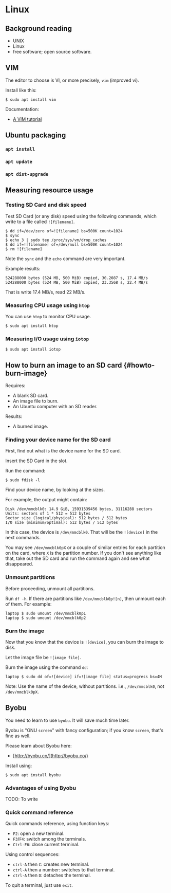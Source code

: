 # Linux


## Background reading

- UNIX
- Linux
- free software; open source software.

<!--

### Can you do the following?

- Log in the Duckiebot from the laptop;
- Log in the Duckiebot from the laptop, without using password;


### Can you do the following?

- Copy a file from the Duckiebot to the laptop;
- Copy a file from the laptop to the Duckiebot; -->



## VIM

The editor to choose is VI, or more precisely, `vim` (improved vi).

Install like this:

    $ sudo apt install vim

Documentation:

* [A VIM tutorial](http://www.openvim.com/)

## Ubuntu packaging

### `apt install`

### `apt update`

### `apt dist-upgrade`


## Measuring resource usage

### Testing SD Card and disk speed

Test SD Card (or any disk) speed using the following commands,
which write to a file called `![filename]`.

    $ dd if=/dev/zero of=![filename] bs=500K count=1024
    $ sync
    $ echo 3 | sudo tee /proc/sys/vm/drop_caches
    $ dd if=![filename] of=/dev/null bs=500K count=1024
    $ rm ![filename]

Note the `sync` and the `echo` command are very important.

Example results:

    524288000 bytes (524 MB, 500 MiB) copied, 30.2087 s, 17.4 MB/s
    524288000 bytes (524 MB, 500 MiB) copied, 23.3568 s, 22.4 MB/s

That is write 17.4 MB/s, read 22 MB/s.

### Measuring CPU usage using `htop`

You can use `htop` to monitor CPU usage.

    $ sudo apt install htop

### Measuring I/O usage using `iotop`

    $ sudo apt install iotop

## How to burn an image to an SD card {#howto-burn-image}

<div class='requirements'>

Requires:

- A blank SD card.
- An image file to burn.
- An Ubuntu computer with an SD reader.

Results:

- A burned image.

</div>

### Finding your device name for the SD card

First, find out what is the device name for the SD card.

Insert the SD Card in the slot.

Run the command:

    $ sudo fdisk -l

Find your device name, by looking at the sizes.

For example, the output might contain:

    Disk /dev/mmcblk0: 14.9 GiB, 15931539456 bytes, 31116288 sectors
    Units: sectors of 1 * 512 = 512 bytes
    Sector size (logical/physical): 512 bytes / 512 bytes
    I/O size (minimum/optimal): 512 bytes / 512 bytes

In this case, the device is `/dev/mmcblk0`. That will be the `![device]`
in the next commands.

You may see `/dev/mmcblk0pX` or a couple of similar entries for each partition on the card,
where `X` is the partition number. If you don't see anything like that, take out
the SD card and run the command again and see what disappeared.

### Unmount partitions

Before proceeding, unmount all partitions.

Run `df -h`. If there are partitions like `/dev/mmcblk0p![n]`, then unmount
each of them. For example:

    laptop $ sudo umount /dev/mmcblk0p1
    laptop $ sudo umount /dev/mmcblk0p2


### Burn the image

Now that you know that the device is `![device]`,
you can burn the image to disk.

Let the image file be `![image file]`.

Burn the image using the command `dd`:

    laptop $ sudo dd of=![device] if=![image file] status=progress bs=4M

Note: Use the name of the device, without partitions. i.e., `/dev/mmcblk0`, not
`/dev/mmcblk0pX`.



## Byobu

You need to learn to use `byobu`. It will save much time later.

Byobu is "GNU `screen`" with fancy configuration; if you know `screen`,
that's fine as well.

Please learn about Byobu here:

- [http://byobu.co/](http://byobu.co/)

Install using:

    $ sudo apt install byobu

### Advantages of using Byobu

TODO: To write

### Quick command reference

Quick commands reference, using function keys:

- `F2`: open a new terminal.
- `F3`/`F4`: switch among the terminals.
- `Ctrl-F6`: close current terminal.

Using control sequences:

- `ctrl-A` then `C`: creates new terminal.
- `ctrl-A` then a number: switches to that terminal.
- `ctrl-A` then `D`: detaches the terminal.

To quit a terminal, just use `exit`.

